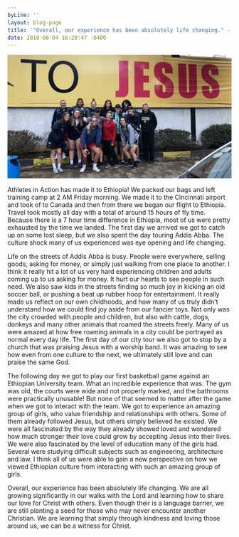 ```yaml
---
byLine: ''
layout: blog-page
title: '"Overall, our experience has been absolutely life changing." - Lexie'
date: 2018-06-04 16:28:47 -0400
---
```

![](/uploads/2018/06/04/fullsizeoutput_c93.jpeg)

Athletes in Action has made it to Ethiopia! We packed our bags and left training camp at 2 AM Friday morning. We made it to the Cincinnati airport and took of to Canada and then from there we began our flight to Ethiopia. Travel took mostly all day with a total of around 15 hours of fly time. Because there is a 7 hour time difference in Ethiopia, most of us were pretty exhausted by the time we landed. The first day we arrived we got to catch up on some lost sleep, but we also spent the day touring Addis Abba. The culture shock many of us experienced was eye opening and life changing.

Life on the streets of Addis Abba is busy. People were everywhere, selling goods, asking for money, or simply just walking from one place to another. I think it really hit a lot of us very hard experiencing children and adults coming up to us asking for money. It hurt our hearts to see people in such need. We also saw kids in the streets finding so much joy in kicking an old soccer ball, or pushing a beat up rubber hoop for entertainment. It really made us reflect on our own childhoods, and how many of us truly didn’t understand how we could find joy aside from our fancier toys. Not only was the city crowded with people and children, but also with cattle, dogs, donkeys and many other animals that roamed the streets freely. Many of us were amazed at how free roaming animals in a city could be portrayed as normal every day life. The first day of our city tour we also got to stop by a church that was praising Jesus with a worship band. It was amazing to see how even from one culture to the next, we ultimately still love and can praise the same God.

The following day we got to play our first basketball game against an Ethiopian University team. What an incredible experience that was. The gym was old, the courts were wide and not properly marked, and the bathrooms were practically unusable! But none of that seemed to matter after the game when we got to interact with the team. We got to experience an amazing group of girls, who value friendship and relationships with others. Some of them already followed Jesus, but others simply believed he existed. We were all fascinated by the way they already showed loved and wondered how much stronger their love could grow by accepting Jesus into their lives. We were also fascinated by the level of education many of the girls had. Several were studying difficult subjects such as engineering, architecture and law. I think all of us were able to gain a new perspective on how we viewed Ethiopian culture from interacting with such an amazing group of girls.

Overall, our experience has been absolutely life changing. We are all growing significantly in our walks with the Lord and learning how to share our love for Christ with others. Even though their is a language barrier, we are still planting a seed for those who may never encounter another Christian. We are learning that simply through kindness and loving those around us, we can be a witness for Christ.